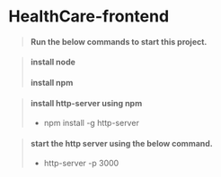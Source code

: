# HealthCare-frontend

> #### Run the below commands to start this project.

> #### install node
> #### install npm

> #### install http-server  using npm
> 
> - npm install -g http-server

> #### start the http server using the below command.
> 
> - http-server -p 3000
